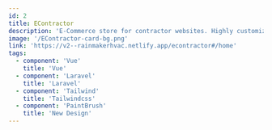 ```yaml
---
id: 2
title: EContractor 
description: 'E-Commerce store for contractor websites. Highly customizable and integrates into any type of website. Notable features include product subscriptions, customizable product markups, customizable promo codes, marketing emails and more.'
image: '/EContractor-card-bg.png'
link: 'https://v2--rainmakerhvac.netlify.app/econtractor#/home'
tags: 
  - component: 'Vue'
    title: 'Vue'
  - component: 'Laravel'
    title: 'Laravel'
  - component: 'Tailwind'
    title: 'Tailwindcss'
  - component: 'PaintBrush'
    title: 'New Design'
---
```

